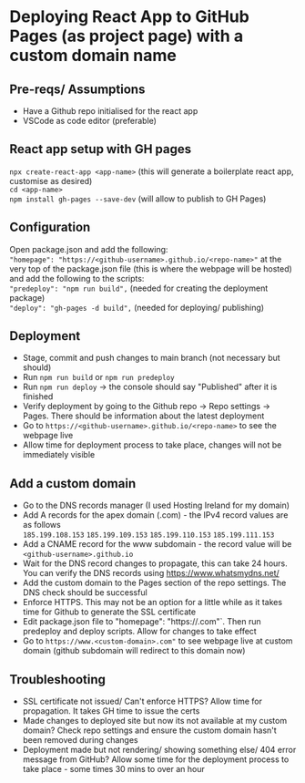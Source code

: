 # Deploying React App to GitHub Pages (as project page) with a custom domain name
## Pre-reqs/ Assumptions
- Have a Github repo initialised for the react app
- VSCode as code editor (preferable)

## React app setup with GH pages
`npx create-react-app <app-name>` (this will generate a boilerplate react app, customise as desired) <br />
`cd <app-name>` <br />
`npm install gh-pages --save-dev` (will allow to publish to GH Pages)

## Configuration
Open package.json and add the following: <br />
`"homepage": "https://<github-username>.github.io/<repo-name>"` at the very top of the package.json file (this is where the webpage will be hosted) <br />
and add the following to the scripts: <br />
`"predeploy": "npm run build",` (needed for creating the deployment package) <br /> 
`"deploy": "gh-pages -d build",` (needed for deploying/ publishing)

## Deployment 
- Stage, commit and push changes to main branch (not necessary but should) 
- Run `npm run build` or `npm run predeploy`
- Run `npm run deploy` -> the console should say "Published" after it is finished
- Verify deployment by going to the Github repo -> Repo settings -> Pages. There should be information about the latest deployment 
- Go to `https://<github-username>.github.io/<repo-name>` to see the webpage live
- Allow time for deployment process to take place, changes will not be immediately visible

## Add a custom domain
- Go to the DNS records manager (I used Hosting Ireland for my domain)
- Add A records for the apex domain (<custom-domain>.com) - the IPv4 record values are as follows <br />
`185.199.108.153` `185.199.109.153` `185.199.110.153` `185.199.111.153`
- Add a CNAME record for the www subdomain - the record value will be `<github-username>.github.io`
- Wait for the DNS record changes to propagate, this can take 24 hours. You can verify the DNS records using https://www.whatsmydns.net/
- Add the custom domain to the Pages section of the repo settings. The DNS check should be successful
- Enforce HTTPS. This may not be an option for a little while as it takes time for Github to generate the SSL certificate
- Edit package.json file to "homepage": "https://<custom-domain>.com"`. Then run predeploy and deploy scripts. Allow for changes to take effect
- Go to `https://www.<custom-domain>.com"` to see webpage live at custom domain (github subdomain will redirect to this domain now)

## Troubleshooting
- SSL certificate not issued/ Can't enforce HTTPS? Allow time for propagation. It takes GH time to issue the certs
- Made changes to deployed site but now its not available at my custom domain? Check repo settings and ensure the custom domain hasn't been removed during changes
- Deployment made but not rendering/ showing something else/ 404 error message from GitHub? Allow some time for the deployment process to take place - some times 30 mins to over an hour
